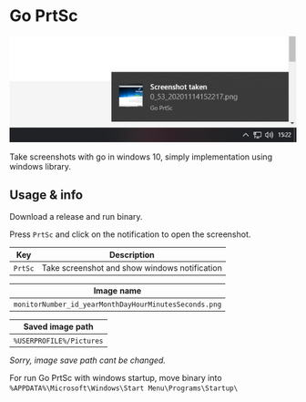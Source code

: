 # Go PrtSc

<img src="https://github.com/SegoCode/Go-PrtSc/blob/main/media/0_36_20201114152218.png">

Take screenshots with go in windows 10, simply implementation using windows library.

## Usage & info

Download a release and run binary.

Press `PrtSc` and click on the notification to open the screenshot.

| Key                      | Description                                                 |
|--------------------------|-------------------------------------------------------------|
| `PrtSc`                  | Take screenshot and show windows notification               |

| Image name               |
|--------------------------|
| `monitorNumber_id_yearMonthDayHourMinutesSeconds.png` | 

| Saved image path         |
|--------------------------|
| `%USERPROFILE%/Pictures` | 

 *Sorry, image save path cant be changed.*
 
For run Go PrtSc with windows startup, move binary into `%APPDATA%\Microsoft\Windows\Start Menu\Programs\Startup\`

